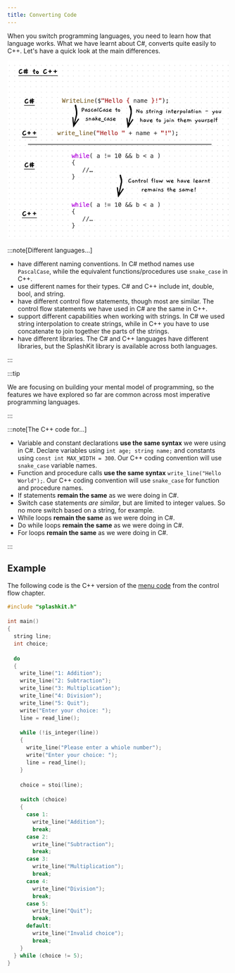 ```yaml
---
title: Converting Code
---
```


When you switch programming languages, you need to learn how that language works. What we have learnt about C#, converts quite easily to C++. Let's have a quick look at the main differences.

![Illustration of converting our code to C++](./images/cs-to-cpp-pano.png)

:::note[Different languages...]

- have different naming conventions. In C# method names use `PascalCase`, while the equivalent functions/procedures use `snake_case` in C++.
- use different names for their types. C# and C++ include int, double, bool, and string.
- have different control flow statements, though most are similar. The control flow statements we have used in C# are the same in C++.
- support different capabilities when working with strings. In C# we used string interpolation to create strings, while in C++ you have to use concatenate to join together the parts of the strings.
- have different libraries. The C# and C++ languages have different libraries, but the SplashKit library is available across both languages.

:::

:::tip

We are focusing on building your mental model of programming, so the features we have explored so far are common across most imperative programming languages.

:::

:::note[The C++ code for...]

- Variable and constant declarations **use the same syntax** we were using in C#. Declare variables using `int age; string name;` and constants using `const int MAX_WIDTH = 300`. Our C++ coding convention will use `snake_case` variable names.
- Function and procedure calls **use the same syntax** `write_line("Hello World");`. Our C++ coding convention will use `snake_case` for function and procedure names.
- If statements **remain the same** as we were doing in C#.
- Switch case statements *are similar*, but are limited to integer values. So no more switch based on a string, for example.
- While loops **remain the same** as we were doing in C#.
- Do while loops **remain the same** as we were doing in C#.
- For loops **remain the same** as we were doing in C#.

:::

## Example

The following code is the C++ version of the [menu code](/book/part-1-instructions/3-control-flow/1-tour/1-3-menu) from the control flow chapter.

```cpp
#include "splashkit.h"

int main()
{
  string line;
  int choice;

  do
  {
    write_line("1: Addition");
    write_line("2: Subtraction");
    write_line("3: Multiplication");
    write_line("4: Division");
    write_line("5: Quit");
    write("Enter your choice: ");
    line = read_line();

    while (!is_integer(line))
    {
      write_line("Please enter a whiole number");
      write("Enter your choice: ");
      line = read_line();
    }

    choice = stoi(line);

    switch (choice)
    {
      case 1:
        write_line("Addition");
        break;
      case 2:
        write_line("Subtraction");
        break;
      case 3:
        write_line("Multiplication");
        break;
      case 4:
        write_line("Division");
        break;
      case 5:
        write_line("Quit");
        break;
      default:
        write_line("Invalid choice");
        break;
    }
  } while (choice != 5);
}
```
